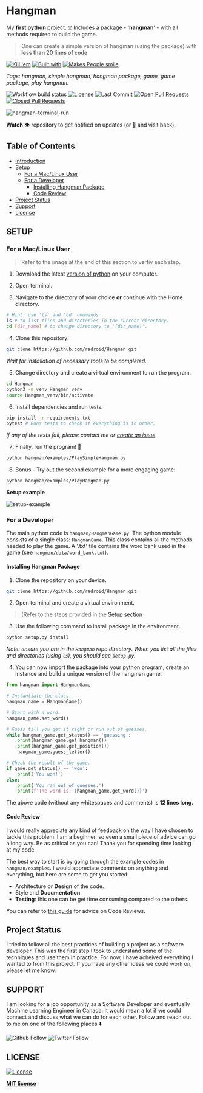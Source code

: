 # Hangman
My **first python** project.  :nerd_face:
Includes a package - '**hangman**' - with all methods required to build the game.

> One can create a simple version of hangman (using the package) with **less than 20 lines of code**

[![Kill 'em](https://forthebadge.com/images/badges/oooo-kill-em.svg)](https://forthebadge.com) 
[![Built with](https://forthebadge.com/images/badges/built-with-love.svg)](https://forthebadge.com) 
[![Makes People smile](https://forthebadge.com/images/badges/makes-people-smile.svg)](https://forthebadge.com)

*Tags: hangman, simple hangman, hangman package, game, game package, play hangman.*

![Workflow build status](https://img.shields.io/github/workflow/status/radroid/Hangman/Python%20package?style=for-the-badge)
[![License](https://img.shields.io/github/license/radroid/Hangman?style=for-the-badge)](https://github.com/radroid/Hangman/blob/master/LICENSE) 
![Last Commit](https://img.shields.io/github/last-commit/radroid/Hangman?style=for-the-badge) 
[![Open Pull Requests](https://img.shields.io/github/issues-pr/radroid/Hangman?style=for-the-badge)](https://github.com/radroid/Hangman/pulls) 
[![Closed Pull Requests](https://img.shields.io/github/issues-pr-closed/radroid/Hangman?style=for-the-badge)](https://github.com/radroid/Hangman/pulls?q=is%3Apr+is%3Aclosed)

![hangman-terminal-run](images/hangman-terminal-2.gif)

**Watch** :eye: repository to get notified on updates (or :star2: and visit back).

## Table of Contents
* [Introduction](#hangman)
* [Setup](#setup)
    * [For a Mac/Linux User](#for-a-maclinux-user)
    * [For a Developer](#for-a-developer)
      * [Installing Hangman Package](#installing-hangman-package)
      * [Code Review](#code-review)
* [Project Status](#project-status)
* [Support](#support)
* [License](#license)

## SETUP
### For a Mac/Linux User

> Refer to the image at the end of this section to verfiy each step.

1. Download the latest [version of python](https://www.python.org/downloads/) on your computer.

2. Open terminal.

3. Navigate to the directory of your choice **or** continue with the Home directory.
```bash
# Hint: use 'ls' and 'cd' commands
ls # to list files and directories in the current directory.
cd [dir_name] # to change directory to '[dir_name]'.
````

4. Clone this repository:
```bash
git clone https://github.com/radroid/Hangman.git
```
*Wait for installation of necessary tools to be completed.*

5. Change directory and create a virtual environment to run the program.
```bash
cd Hangman
python3 -m venv Hangman_venv
source Hangman_venv/bin/activate
```

6. Install dependencies and run tests.
```bash
pip install -r requirements.txt
pytest # Runs tests to check if everything is in order.
```
*If any of the tests fail, please contact me or [create an issue](https://github.com/radroid/Hangman/issues).*

7. Finally, run the program! :partying_face:
```bash
python hangman/examples/PlaySimpleHangman.py
```

8. Bonus - Try out the second example for a more engaging game:
```bash
python hangman/examples/PlayHangman.py
```

**Setup example**

![setup-example](images/setup-example.png)

### For a Developer
The main python code is `hangman/HangmanGame.py`. The python module consists of a single class: `HangmanGame`. This class contains all the methods needed to play the game. A '.txt' file contains the word bank used in the game (see `hangman/data/word_bank.txt`).

#### Installing Hangman Package
1. Clone the repository on your device.
```bash
git clone https://github.com/radroid/Hangman.git
```
2. Open terminal and create a virtual environment. 

> (Refer to the steps provided in the [Setup section](#setup)

3. Use the following command to install package in the environment.
```bash
python setup.py install
```
*Note: ensure you are in the `Hangman` repo directory. When you list all the files and directories (using `ls`), you should see `setup.py`.*

4. You can now import the package into your python program, create an instance and build a unique version of the hangman game.
```python
from hangman import HangmanGame

# Instantiate the class.
hangman_game = HangmanGame()

# Start with a word.
hangman_game.set_word()

# Guess till you get it right or run out of guesses.
while hangman_game.get_status() == 'guessing':
    print(hangman_game.get_hangman())
    print(hangman_game.get_position())
    hangman_game.guess_letter()

# Check the result of the game.
if game.get_status() == 'won':
    print('You won!')
else:
    print('You ran out of guesses.')
    print(f'The word is: {hangman_game.get_word()}')
```
The above code (without any whitespaces and comments) is **12 lines long.**

#### Code Review
I would really appreciate any kind of feedback on the way I have chosen to tackle this problem. I am a beginner, so even a small piece of advice can go a long way. Be as critical as you can! Thank you for spending time looking at my code.

The best way to start is by going through the example codes in `hangman/examples`.
I would appreciate comments on anything and everything, but here are some to get you started:
- Architecture or **Design** of the code.
- Style and **Documentation**.
- **Testing**: this one can be get time consuming compared to the others.

You can refer to [this guide](https://www.kevinlondon.com/2015/05/05/code-review-best-practices.html) for advice on Code Reviews.

## Project Status
I tried to follow all the best practices of building a project as a software developer. This was the first step I took to understand some of the techniques and use them in practice. For now, I have acheived everything I wanted to from this project. If you have any other ideas we could work on, please [let me know](mailto:raj9dholakia@gmail.com).

## SUPPORT
I am looking for a job opportunity as a Software Developer and eventually Machine Learning Engineer in Canada. It would mean a lot if we could connect and discuss what we can do for each other. Follow and reach out to me on one of the following places ⬇️

![Github Follow](https://img.shields.io/github/followers/radroid?label=Follow&style=social) ![Twitter Follow](https://img.shields.io/twitter/follow/Ra_Droid?label=Follow&style=social)

## LICENSE

[![License](https://img.shields.io/github/license/radroid/Hangman?style=for-the-badge)](https://github.com/radroid/Hangman/blob/master/LICENSE)

**[MIT license](https://opensource.org/licenses/MIT)**
